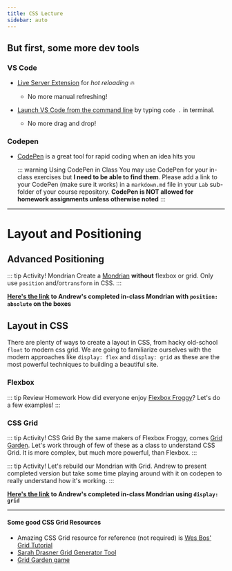 ```yaml
---
title: CSS Lecture
sidebar: auto
---
```


## But first, some more dev tools

### VS Code

- [Live Server Extension](https://marketplace.visualstudio.com/items?itemName=ritwickdey.LiveServer) for _hot reloading_ :fire:
  - No more manual refreshing!
- [Launch VS Code from the command line](https://code.visualstudio.com/docs/setup/mac#_launching-from-the-command-line) by typing `code .` in terminal.

  - No more drag and drop!

### Codepen

- [CodePen](https://codepen.io/) is a great tool for rapid coding when an idea hits you

  ::: warning Using CodePen in Class
  You may use CodePen for your in-class exercises but <b>I need to be able to find them</b>. Please add a link to your CodePen (make sure it works) in a `markdown.md` file in your `Lab` sub-folder of your course repository.
  <b>CodePen is NOT allowed for homework assignments unless otherwise noted</b>
  :::

---

# Layout and Positioning

## Advanced Positioning

::: tip Activity! Mondrian
Create a [Mondrian](https://www.google.com/search?q=mondrian+layout&rlz=1C5CHFA_enUS720US720&sxsrf=ACYBGNSqRbQMunUGuJ9eafsv3Hm4dfnVeg:1581699889166&source=lnms&tbm=isch&sa=X&ved=2ahUKEwjls6Ogw9HnAhVjg-AKHRr7DI0Q_AUoAXoECA4QAw&biw=1440&bih=722) <b>without</b> flexbox or grid. Only use `position` and/or`transform` in CSS.
:::

<b>[Here's the link](https://codepen.io/andrew_levinson/pen/NWqxmog) to Andrew's completed in-class Mondrian with `position: absolute` on the boxes</b>

## Layout in CSS

There are plenty of ways to create a layout in CSS, from hacky old-school `float` to modern css grid. We are going to familiarize ourselves with the modern approaches like `display: flex` and `display: grid` as these are the most powerful techniques to building a beautiful site.

### Flexbox

::: tip Review Homework
How did everyone enjoy [Flexbox Froggy](http://flexboxfroggy.com/)?
Let's do a few examples!
:::

### CSS Grid

::: tip Activity! CSS Grid
By the same makers of Flexbox Froggy, comes [Grid Garden](https://cssgridgarden.com/). Let's work through of few of these as a class to understand CSS Grid. It is more complex, but much more powerful, than Flexbox.
:::

::: tip Activity!
Let's rebuild our Mondrian with Grid. Andrew to present completed version but take some time playing around with it on codepen to really understand how it's working.
:::

<b>[Here's the link](https://codepen.io/andrew_levinson/pen/RwPrdzv) to Andrew's completed in-class Mondrian using `display: grid`</b>

---

#### Some good CSS Grid Resources

- Amazing CSS Grid resource for reference (not required) is [Wes Bos' Grid Tutorial](https://cssgrid.io/)
- [Sarah Drasner Grid Generator Tool](https://cssgrid-generator.netlify.com/)
- [Grid Garden game](https://cssgridgarden.com/)

<!--
### Layout Fun

:::tip Get Started on Homework!
Let's have some fun with layout to create a newspaper front page. Use transforms and positions, display: flex, and display: grid to create 3 different layouts that are thematically the same. Create a `.md` file that explains your process and how the 3 different approaches compared to each other. What was easier? What was harder? Which do you prefer?
::: -->

<!-- https://developer.mozilla.org/en-US/docs/Web/CSS/color_value#colors_table -->

<!-- https://developer.mozilla.org/en-US/docs/Learn/CSS/Styling_text/Fundamentals -->
<!-- https://learn.shayhowe.com/html-css/working-with-typography/ -->

<!-- https://codepen.io/jorgecardoso/post/exercises-css-positioning -->

<!-- mondrian with transforms, grid, flex -->

<!-- https://css-tricks.com/almanac/properties/t/transform-origin/ -->

<!-- :::tip Get Started on Homework!
Let's have some fun with layout to create a newspaper front page. Use transforms and positions, display: flex, and display: grid to create 3 different layouts that are thematically the same. Create a `.md` file that explains your process and how the 3 different approaches compared to each other. What was easier? What was harder? Which do you prefer?
::: -->
